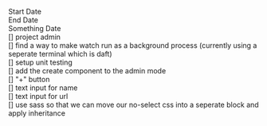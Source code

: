 Start Date  
End Date  
Something Date  
[] project admin  
	[] find a way to make watch run as a background process (currently using a seperate terminal which is daft)  
	[] setup unit testing  
[] add the create component to the admin mode  
	[] "+" button  
	[] text input for name   
	[] text input for url  
[] use sass so that we can move our no-select css into a seperate block and apply inheritance  
